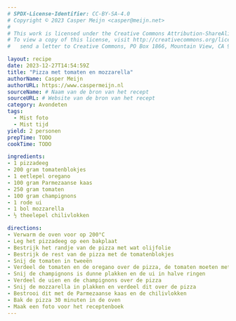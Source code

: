 ```yaml
---
# SPDX-License-Identifier: CC-BY-SA-4.0
# Copyright © 2023 Casper Meijn <casper@meijn.net>
# 
# This work is licensed under the Creative Commons Attribution-ShareAlike 4.0 International License. 
# To view a copy of this license, visit http://creativecommons.org/licenses/by-sa/4.0/ or 
#   send a letter to Creative Commons, PO Box 1866, Mountain View, CA 94042, USA.

layout: recipe
date: 2023-12-27T14:54:59Z
title: "Pizza met tomaten en mozzarella"
authorName: Casper Meijn
authorURL: https://www.caspermeijn.nl
sourceName: # Naam van de bron van het recept
sourceURL: # Website van de bron van het recept
category: Avondeten
tags:
  - Mist foto
  - Mist tijd
yield: 2 personen
prepTime: TODO
cookTime: TODO 

ingredients:
- 1 pizzadeeg
- 200 gram tomatenblokjes
- 1 eetlepel oregano
- 100 gram Parmezaanse kaas
- 250 gram tomaten
- 100 gram champignons
- 1 rode ui
- 1 bol mozzarella
- ½ theelepel chilivlokken

directions:
- Verwarm de oven voor op 200°C
- Leg het pizzadeeg op een bakplaat
- Bestrijk het randje van de pizza met wat olijfolie
- Bestrijk de rest van de pizza met de tomatenblokjes
- Snij de tomaten in tweeën
- Verdeel de tomaten en de oregano over de pizza, de tomaten moeten met de snijkant naar boven liggen
- Snij de champignons is dunne plakken en de ui in halve ringen
- Verdeel de uien en de champignons over de pizza
- Snij de mozzarella in plakken en verdeel dit over de pizza 
- Bestrooi dit met de Parmezaanse kaas en de chilivlokken
- Bak de pizza 30 minuten in de oven
- Maak een foto voor het receptenboek
---
```

